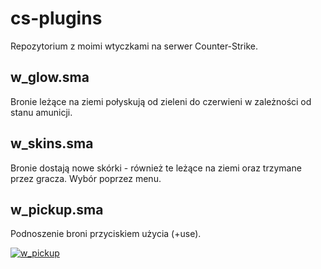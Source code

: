 # cs-plugins
Repozytorium z moimi wtyczkami na serwer Counter-Strike.

## w_glow.sma
Bronie leżące na ziemi połyskują od zieleni do czerwieni w zależności od stanu amunicji.

## w_skins.sma
Bronie dostają nowe skórki - również te leżące na ziemi oraz trzymane przez gracza. Wybór poprzez menu.

## w_pickup.sma
Podnoszenie broni przyciskiem użycia (+use).

[![w_pickup](https://img.youtube.com/vi/IGuPbkiaeZM/0.jpg)](https://www.youtube.com/watch?v=IGuPbkiaeZM "w_pickup")
